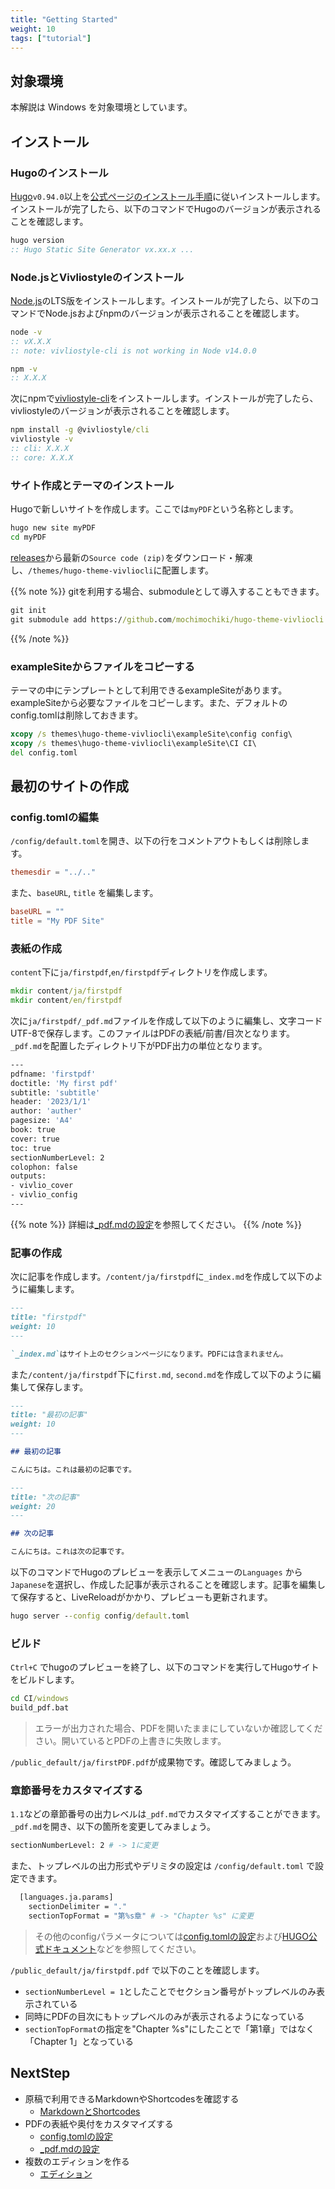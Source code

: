 ```yaml
---
title: "Getting Started"
weight: 10
tags: ["tutorial"]
---
```


## 対象環境

本解説は Windows を対象環境としています。

## インストール

### Hugoのインストール

[Hugo](https://gohugo.io/)`v0.94.0`以上を[公式ページのインストール手順](https://gohugo.io/installation/windows/)に従いインストールします。インストールが完了したら、以下のコマンドでHugoのバージョンが表示されることを確認します。

```bat
hugo version
:: Hugo Static Site Generator vx.xx.x ...
```

### Node.jsとVivliostyleのインストール

[Node.js](https://nodejs.org/ja/)のLTS版をインストールします。インストールが完了したら、以下のコマンドでNode.jsおよびnpmのバージョンが表示されることを確認します。

```bat
node -v
:: vX.X.X
:: note: vivliostyle-cli is not working in Node v14.0.0

npm -v
:: X.X.X
```

次にnpmで[vivliostyle-cli](https://github.com/vivliostyle/vivliostyle-cli)をインストールします。インストールが完了したら、vivliostyleのバージョンが表示されることを確認します。

```bat
npm install -g @vivliostyle/cli
vivliostyle -v
:: cli: X.X.X
:: core: X.X.X
```

### サイト作成とテーマのインストール

Hugoで新しいサイトを作成します。ここでは`myPDF`という名称とします。

```bat
hugo new site myPDF
cd myPDF
```

[releases](https://github.com/mochimochiki/hugo-theme-vivliocli/releases)から最新の`Source code (zip)`をダウンロード・解凍し、`/themes/hugo-theme-vivliocli`に配置します。

{{% note %}}
gitを利用する場合、submoduleとして導入することもできます。

```bat
git init
git submodule add https://github.com/mochimochiki/hugo-theme-vivliocli themes/hugo-theme-vivliocli
```
{{% /note %}}

### exampleSiteからファイルをコピーする

テーマの中にテンプレートとして利用できるexampleSiteがあります。exampleSiteから必要なファイルをコピーします。また、デフォルトのconfig.tomlは削除しておきます。

```bat
xcopy /s themes\hugo-theme-vivliocli\exampleSite\config config\
xcopy /s themes\hugo-theme-vivliocli\exampleSite\CI CI\
del config.toml
```

## 最初のサイトの作成

### config.tomlの編集

`/config/default.toml`を開き、以下の行をコメントアウトもしくは削除します。

```toml
themesdir = "../.."
```

また、`baseURL`, `title` を編集します。

```toml
baseURL = ""
title = "My PDF Site"
```

### 表紙の作成

`content`下に`ja/firstpdf`,`en/firstpdf`ディレクトリを作成します。

```bat
mkdir content/ja/firstpdf
mkdir content/en/firstpdf
```

次に`ja/firstpdf/_pdf.md`ファイルを作成して以下のように編集し、文字コードUTF-8で保存します。このファイルはPDFの表紙/前書/目次となります。`_pdf.md`を配置したディレクトリ下がPDF出力の単位となります。

```bash
---
pdfname: 'firstpdf'
doctitle: 'My first pdf'
subtitle: 'subtitle'
header: '2023/1/1'
author: 'auther'
pagesize: 'A4'
book: true
cover: true
toc: true
sectionNumberLevel: 2
colophon: false
outputs:
- vivlio_cover
- vivlio_config
---
```

{{% note %}}
詳細は[_pdf.mdの設定](./pdfconfig.html)を参照してください。
{{% /note %}}

### 記事の作成

次に記事を作成します。`/content/ja/firstpdf`に`_index.md`を作成して以下のように編集します。

```md
---
title: "firstpdf"
weight: 10
---

`_index.md`はサイト上のセクションページになります。PDFには含まれません。
```

また`/content/ja/firstpdf`下に`first.md`, `second.md`を作成して以下のように編集して保存します。

```md
---
title: "最初の記事"
weight: 10
---

## 最初の記事

こんにちは。これは最初の記事です。
```

```md
---
title: "次の記事"
weight: 20
---

## 次の記事

こんにちは。これは次の記事です。
```

以下のコマンドでHugoのプレビューを表示してメニューの`Languages` から`Japanese`を選択し、作成した記事が表示されることを確認します。記事を編集して保存すると、LiveReloadがかかり、プレビューも更新されます。

```bat
hugo server --config config/default.toml
```

### ビルド

`Ctrl+C` でhugoのプレビューを終了し、以下のコマンドを実行してHugoサイトをビルドします。

```bat
cd CI/windows
build_pdf.bat
```

> エラーが出力された場合、PDFを開いたままにしていないか確認してください。開いているとPDFの上書きに失敗します。

`/public_default/ja/firstPDF.pdf`が成果物です。確認してみましょう。

### 章節番号をカスタマイズする

`1.1`などの章節番号の出力レベルは`_pdf.md`でカスタマイズすることができます。`_pdf.md`を開き、以下の箇所を変更してみましょう。

```bash
sectionNumberLevel: 2 # -> 1に変更
```

また、トップレベルの出力形式やデリミタの設定は `/config/default.toml` で設定できます。

```bash
  [languages.ja.params]
    sectionDelimiter = "."
    sectionTopFormat = "第%s章" # -> "Chapter %s" に変更
```

> その他のconfigパラメータについては[config.tomlの設定](./config.html)および[HUGO公式ドキュメント](https://gohugo.io/getting-started/configuration/)などを参照してください。

`/public_default/ja/firstpdf.pdf` で以下のことを確認します。

* `sectionNumberLevel = 1`としたことでセクション番号がトップレベルのみ表示されている
* 同時にPDFの目次にもトップレベルのみが表示されるようになっている
* `sectionTopFormat`の指定を"Chapter %s"にしたことで「第1章」ではなく「Chapter 1」となっている

## NextStep

* 原稿で利用できるMarkdownやShortcodesを確認する
  * [MarkdownとShortcodes](./MarkdownShowcase.html)
* PDFの表紙や奥付をカスタマイズする
  * [config.tomlの設定](./config.html)
  * [_pdf.mdの設定](./pdfconfig.html)
* 複数のエディションを作る
  * [エディション](./edition.html)

